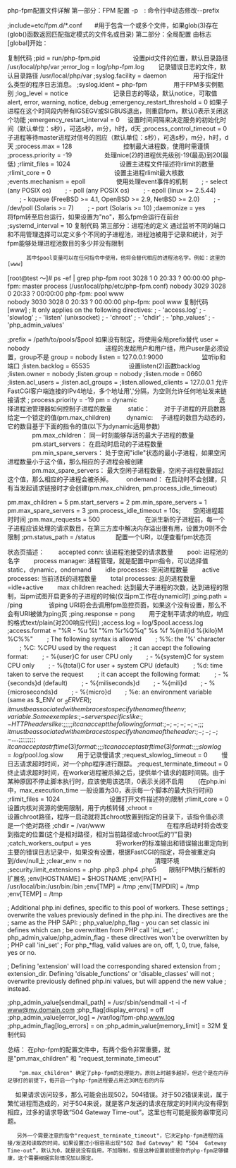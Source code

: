 php-fpm配置文件详解
第一部分：FPM 配置
-p　: 命令行中动态修改--prefix 　

 ;include=etc/fpm.d/*.conf　　#用于包含一个或多个文件，如果glob(3)存在(glob()函数返回匹配指定模式的文件名或目录)
第二部分：全局配置
 由标志[global]开始：

复制代码
;pid = run/php-fpm.pid　　　　　   设置pid文件的位置，默认目录路径 /usr/local/php/var
;error_log = log/php-fpm.log　　  记录错误日志的文件，默认目录路径 /usr/local/php/var
;syslog.facility = daemon　　　　  用于指定什么类型的程序日志消息。
;syslog.ident = php-fpm　　　　    用于FPM多实例甄别
;log_level = notice　　　　　　　   记录日志的等级，默认notice，可取值alert, error, warning, notice, debug
;emergency_restart_threshold = 0  如果子进程在这个时间段内带有IGSEGV或SIGBUS退出，则重启fpm，默认0表示关闭这个功能
;emergency_restart_interval = 0　 设置时间间隔来决定服务的初始化时间（默认单位：s秒），可选s秒，m分，h时，d天
;process_control_timeout = 0　　  子进程等待master进程对信号的回应（默认单位：s秒），可选s秒，m分，h时，d天
;process.max = 128　　　　　　　　  控制最大进程数，使用时需谨慎
;process.priority = -19　　　　　  处理nice(2)的进程优先级别-19(最高)到20(最低)
;rlimit_files = 1024　　　　　　　　设置主进程文件描述符rlimit的数量
;rlimit_core = 0　　　　　　　　　　 设置主进程rlimit最大核数
;events.mechanism = epoll　　　　　使用处理event事件的机制
　　; - select     (any POSIX os)
　　; - poll       (any POSIX os)
　　; - epoll      (linux >= 2.5.44)
　　; - kqueue     (FreeBSD >= 4.1, OpenBSD >= 2.9, NetBSD >= 2.0)
　　; - /dev/poll  (Solaris >= 7)
　　; - port       (Solaris >= 10)
;daemonize = yes　　　　　　　　　　 将fpm转至后台运行，如果设置为"no"，那么fpm会运行在前台
;systemd_interval = 10
复制代码
第三部分：进程池的定义
         通过监听不同的端口和不用管理选择可以定义多个不同的子进程池，进程池被用于记录和统计，对于fpm能够处理进程池数目的多少并没有限制

          其中$pool变量可以在任何指令中使用，他将会替代相应的进程池名字。例如：这里的[www]

   [root@test ～]# ps -ef | grep php-fpm
    root      3028     1  0 20:33 ?        00:00:00 php-fpm: master process (/usr/local/php/etc/php-fpm.conf)
    nobody    3029  3028  0 20:33 ?        00:00:00 php-fpm: pool www          
    nobody    3030  3028  0 20:33 ?        00:00:00 php-fpm: pool www
复制代码
[www]
; It only applies on the following directives:
; - 'access.log'
; - 'slowlog'
; - 'listen' (unixsocket)
; - 'chroot'
; - 'chdir'
; - 'php_values'
; - 'php_admin_values'

;prefix = /path/to/pools/$pool    如果没有制定，将使用全局prefix替代
user = nobody　　　　　　　　　　　　 进程的发起用户和用户组，用户user是必须设置，group不是
group = nobody
listen = 127.0.0.1:9000　　　　　　 监听ip和端口
;listen.backlog = 65535　　　　　　 设置listen(2)函数backlog
;listen.owner = nobody
;listen.group = nobody
;listen.mode = 0660
;listen.acl_users =
;listen.acl_groups =
;listen.allowed_clients = 127.0.0.1 允许FastCGI客户端连接的IPv4地址，多个地址用','分隔，为空则允许任何地址发来链接请求
; process.priority = -19
pm = dynamic　　　　　　　　　　　　　  选择进程池管理器如何控制子进程的数量
　　  static：　　                   对于子进程的开启数路给定一个锁定的值(pm.max_children)
　　  dynamic:　                    子进程的数目为动态的，它的数目基于下面的指令的值(以下为dynamic适用参数)
　　　　pm.max_children：            同一时刻能够存活的最大子进程的数量
　　　　pm.start_servers：           在启动时启动的子进程数量
　　　　pm.min_spare_servers：       处于空闲"idle"状态的最小子进程，如果空闲进程数量小于这个值，那么相应的子进程会被创建
　　　　pm.max_spare_servers：       最大空闲子进程数量，空闲子进程数量超过这个值，那么相应的子进程会被杀掉。
　　ondemand：                       在启动时不会创建，只有当发起请求链接时才会创建(pm.max_children, pm.process_idle_timeout)

pm.max_children = 5
pm.start_servers = 2
pm.min_spare_servers = 1
pm.max_spare_servers = 3
;pm.process_idle_timeout = 10s;　　空闲进程超时时间
;pm.max_requests = 500　　　　　　　 在派生新的子进程前，每一个子进程应该处理的请求数目，在第三方库中解决内存溢出很有用，设置为0则不会限制
;pm.status_path = /status　　　     配置一个URI，以便查看fpm状态页

状态页描述：
　　accepted conn:                 该进程池接受的请求数量
　　pool:                          进程池的名字
　　process manager:               进程管理，就是配置中pm指令，可以选择值static，dynamic，ondemand
　　idle processes:                空闲进程数量
　　active processes:              当前活跃的进程数量
　　total processes:               总的进程数量=idle+active
　　max children reached:          达到最大子进程的次数，达到进程的限制，当pm试图开启更多的子进程的时候(仅当pm工作在dynamic时)
;ping.path = /ping　　　　          该ping URI将会去调用fpm监控页面，如果这个没有设置，那么不会有URI被做为ping页
;ping.response = pong　　          用于定制平请求的响应，响应的格式text/plain(对200响应代码)
;access.log = log/$pool.access.log
;access.format = "%R - %u %t \"%m %r%Q%q\" %s %f %{mili}d %{kilo}M %C%%"
　　; The following syntax is allowed
　　;  %%: the '%' character
　　;  %C: %CPU used by the request
　　;      it can accept the following format:
　　;      - %{user}C for user CPU only
　　;      - %{system}C for system CPU only
　　;      - %{total}C  for user + system CPU (default)
　　;  %d: time taken to serve the request
　　;      it can accept the following format:
　　;      - %{seconds}d (default)
　　;      - %{miliseconds}d
　　;      - %{mili}d
　　;      - %{microseconds}d
　　;      - %{micro}d
　　;  %e: an environment variable (same as $_ENV or $_SERVER)
　　;      it must be associated with embraces to specify the name of the env
　　;      variable. Some exemples:
　　;      - server specifics like: %{REQUEST_METHOD}e or %{SERVER_PROTOCOL}e
　　;      - HTTP headers like: %{HTTP_HOST}e or %{HTTP_USER_AGENT}e
　　;  %f: script filename
　　;  %l: content-length of the request (for POST request only)
　　;  %m: request method
　　;  %M: peak of memory allocated by PHP
　　;      it can accept the following format:
　　;      - %{bytes}M (default)
　　;      - %{kilobytes}M
　　;      - %{kilo}M
　　;      - %{megabytes}M
　　;      - %{mega}M
　　;  %n: pool name
　　;  %o: output header
　　;      it must be associated with embraces to specify the name of the header:
　　;      - %{Content-Type}o
　　;      - %{X-Powered-By}o
　　;      - %{Transfert-Encoding}o
　　;      - ....
　　;  %p: PID of the child that serviced the request
　　;  %P: PID of the parent of the child that serviced the request
　　;  %q: the query string
　　;  %Q: the '?' character if query string exists
　　;  %r: the request URI (without the query string, see %q and %Q)
　　;  %R: remote IP address
　　;  %s: status (response code)
　　;  %t: server time the request was received
　　;      it can accept a strftime(3) format:
　　;      %d/%b/%Y:%H:%M:%S %z (default)
　　;  %T: time the log has been written (the request has finished)
　　;      it can accept a strftime(3) format:
　　;      %d/%b/%Y:%H:%M:%S %z (default)
　　;  %u: remote user
;slowlog = log/$pool.log.slow　　 用于记录慢请求
;request_slowlog_timeout = 0　　  慢日志请求超时时间，对一个php程序进行跟踪。
;request_terminate_timeout = 0　　终止请求超时时间，在worker进程被杀掉之后，提供单个请求的超时间隔。由于某种原因不停止脚本执行时，应该使用该选项，0表示关闭不启用
　　(在php.ini中，max_execution_time 一般设置为30，表示每一个脚本的最大执行时间)
;rlimit_files = 1024　　　　　　　　设置打开文件描述符的限制
;rlimit_core = 0　　　　　　　　　　 设置内核对资源的使用限制，用于内核转储
;chroot =　　　　　　　　　　　　　　　设置chroot路径，程序一启动就将其chroot放置到指定的目录下，该指令值必须是一个绝对路径
;chdir = /var/www　　　　　　　　　　在程序启动时将会改变到指定的位置(这个是相对路径，相对当前路径或chroot后的“/”目录)　　　　
;catch_workers_output = yes　　　　将worker的标准输出和错误输出重定向到主要的错误日志记录中，如果没有设置，根据FastCGI的指定，将会被重定向到/dev/null上
;clear_env = no　　　　　　　　　　  清理环境
;security.limit_extensions = .php .php3 .php4 .php5　　限制FPM执行解析的扩展名
;env[HOSTNAME] = $HOSTNAME
;env[PATH] = /usr/local/bin:/usr/bin:/bin
;env[TMP] = /tmp
;env[TMPDIR] = /tmp
;env[TEMP] = /tmp

; Additional php.ini defines, specific to this pool of workers. These settings
; overwrite the values previously defined in the php.ini. The directives are the
; same as the PHP SAPI:
;   php_value/php_flag             - you can set classic ini defines which can
;                                    be overwritten from PHP call 'ini_set'.
;   php_admin_value/php_admin_flag - these directives won't be overwritten by
;                                     PHP call 'ini_set'
; For php_*flag, valid values are on, off, 1, 0, true, false, yes or no.

; Defining 'extension' will load the corresponding shared extension from
; extension_dir. Defining 'disable_functions' or 'disable_classes' will not
; overwrite previously defined php.ini values, but will append the new value
; instead.

;php_admin_value[sendmail_path] = /usr/sbin/sendmail -t -i -f www@my.domain.com
;php_flag[display_errors] = off
;php_admin_value[error_log] = /var/log/fpm-php.www.log
;php_admin_flag[log_errors] = on
;php_admin_value[memory_limit] = 32M
复制代码
 

总结：
      在php-fpm的配置文件中，有两个指令非常重要，就是"pm.max_children" 和 "request_terminate_timeout"

     　 "pm.max_children" 确定了php-fpm的处理能力，原则上时越多越好，但这个是在内存足够打的前提下，每开启一个php-fpm进程要占用近30M左右的内存

　      如果请求访问较多，那么可能会出现502，504错误。对于502错误来说，属于繁忙进程而造成的，对于504来说，就是客户发送的请求在限定的时间内没有得到相应，过多的请求导致“504  Gateway  Time-out”。这里也有可能是服务器带宽问题。

       另外一个需要注意的指令"request_terminate_timeout"，它决定php-fpm进程的连接/发送和读取的时间，如果设置过小很容易出现"502 Bad Gateway" 和 “504  Gateway  Time-out”，默认为0，就是说没有启用，不加限制，但是这种设置前提是你的php-fpm足够健康，这个需要根据实际情况加以限定。